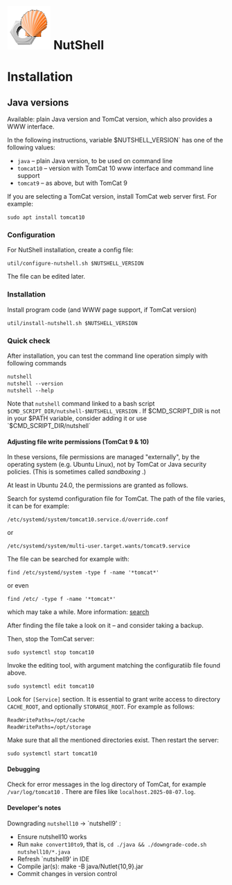 # ![NutShell cover](./img/nutshell-logo-small.png) NutShell

# Installation

## Java versions

Available: plain Java version and TomCat version, which also provides a WWW interface.

In the following instructions, variable $NUTSHELL_VERSION` has one of the following values:

* `java` – plain Java version, to be used on command line
* `tomcat10` – version with TomCat 10 www interface and command line support
* `tomcat9` – as above, but with TomCat 9

If you are selecting a TomCat version, install TomCat web server first. For example:
```
sudo apt install tomcat10
```


### Configuration

For NutShell installation, create a config file:
```
util/configure-nutshell.sh $NUTSHELL_VERSION
```
The file can be edited later.

### Installation

Install program code (and WWW page support, if TomCat version)
```
util/install-nutshell.sh $NUTSHELL_VERSION
```

### Quick check

After installation, you can test the command line operation simply with following commands
```
nutshell
nutshell --version
nutshell --help
```

Note that `nutshell` command linked to a bash script `$CMD_SCRIPT_DIR/nutshell-$NUTSHELL_VERSION` .
If $CMD_SCRIPT_DIR is not in your $PATH variable, consider adding it or use `$CMD_SCRIPT_DIR/nutshell` 

#### Adjusting file write permissions (TomCat 9 & 10)

In these versions, file permissions are managed "externally", by the operating system (e.g. Ubuntu Linux),
not by TomCat or Java security policies. (This is sometimes called *sandboxing* .)

At least in Ubuntu 24.0, the permissions are granted as follows.

Search for systemd configuration file for TomCat.
The path of the file varies, it can be for example:
```
/etc/systemd/system/tomcat10.service.d/override.conf
```
or 
```
/etc/systemd/system/multi-user.target.wants/tomcat9.service
```

The file can be searched for example with:
```
find /etc/systemd/system -type f -name '*tomcat*'
```
or even
```
find /etc/ -type f -name '*tomcat*'
```
which may take a while. More information: [search](https://www.google.com/search?q=how+to+grant+tomcat+write+access)


After finding the file take a look on it – and consider taking a backup.

Then, stop the TomCat server:
```
sudo systemctl stop tomcat10
```

Invoke the editing tool, with argument matching the configuratiib file found above.
```
sudo systemctl edit tomcat10
```

Look for `[Service]` section. It is essential to grant write access to directory `CACHE_ROOT`,
and optionally `STORARGE_ROOT`. For example as follows:
```
ReadWritePaths=/opt/cache
ReadWritePaths=/opt/storage
```

Make sure that all the mentioned directories exist. Then restart the server:
```
sudo systemctl start tomcat10
```

#### Debugging

Check for error messages in the log directory of TomCat, for example
``/var/log/tomcat10`` . There are files like ``localhost.2025-08-07.log``.


#### Developer's notes

Downgrading `nutshell10` -> `nutshell9' :

* Ensure nutshell10 works
* Run `make convert10to9`, that is, `cd ./java && ./downgrade-code.sh nutshell10/*.java`
* Refresh `nutshell9' in IDE
* Compile jar(s): make -B java/Nutlet{10,9}.jar
* Commit changes in version control
